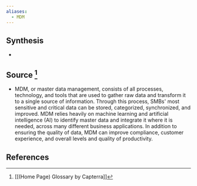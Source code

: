 ```yaml
---
aliases:
  - MDM
---
```

## Synthesis
- 
## Source [^1]
- MDM, or master data management, consists of all processes, technology, and tools that are used to gather raw data and transform it to a single source of information. Through this process, SMBs' most sensitive and critical data can be stored, categorized, synchronized, and improved. MDM relies heavily on machine learning and artificial intelligence (AI) to identify master data and integrate it where it is needed, across many different business applications. In addition to ensuring the quality of data, MDM can improve compliance, customer experience, and overall levels and quality of productivity.
## References

[^1]: [[(Home Page) Glossary by Capterra]]